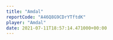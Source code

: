 ```yaml
---
title: "Amdal"
reportCode: "A46Q8G9CDrYTftdK"
player: "Amdal"
date: 2021-07-11T18:57:14.471000+00:00
---
```

